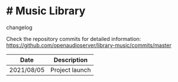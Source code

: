 # # Music Library
 changelog

Check the repository commits for detailed information:  
https://github.com/openaudioserver/library-music/commits/master

| Date       | Description                                                      |
|------------|------------------------------------------------------------------|
| 2021/08/05 | Project launch                                                   |
